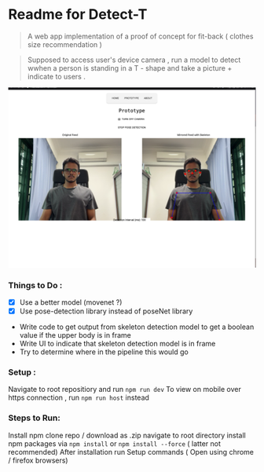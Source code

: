 # Readme for Detect-T

> A web app implementation of a proof of concept for fit-back ( clothes size recommendation )

> Supposed to access user's device camera , run a model to detect wwhen a person is standing in a T - shape and take a picture + indicate to users .

![Setting up DetectT](https://github.com/Collaboration95/DetectT/blob/main/images/posenet-setup.png?raw=true)


### Things to Do :

- [x] Use a better model (movenet ?)  
- [x] Use pose-detection library instead of poseNet library 
- Write code to get output from skeleton detection model to get a boolean value if the upper body is in frame
- Write UI to indicate that skeleton detection model is in frame
- Try to determine where in the pipeline this would go

### Setup : 

Navigate to root repositiory and run `npm run dev`
To view on mobile over https connection , run `npm run host` instead 

### Steps to Run:
Install npm 
clone repo / download as .zip
navigate to root directory install npm packages via `npm install` or `npm install --force` ( latter not recommended)
After installation run Setup commands ( Open using chrome / firefox browsers)